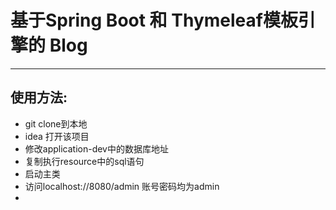 # 基于Spring Boot 和 Thymeleaf模板引擎的 Blog
----
## 使用方法:
- git clone到本地
- idea 打开该项目
- 修改application-dev中的数据库地址
- 复制执行resource中的sql语句
- 启动主类
- 访问localhost://8080/admin 账号密码均为admin
- 
